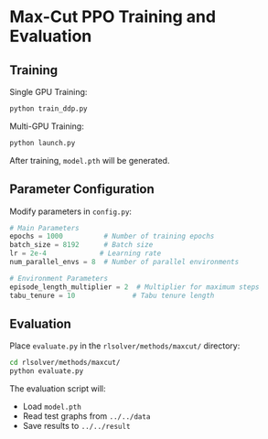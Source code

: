 # Max-Cut PPO Training and Evaluation

## Training

Single GPU Training:
```bash
python train_ddp.py
```

Multi-GPU Training:
```bash
python launch.py
```

After training, `model.pth` will be generated.

## Parameter Configuration

Modify parameters in `config.py`:

```python
# Main Parameters
epochs = 1000          # Number of training epochs
batch_size = 8192      # Batch size
lr = 2e-4             # Learning rate
num_parallel_envs = 8  # Number of parallel environments

# Environment Parameters
episode_length_multiplier = 2  # Multiplier for maximum steps
tabu_tenure = 10              # Tabu tenure length
```

## Evaluation

Place `evaluate.py` in the `rlsolver/methods/maxcut/` directory:

```bash
cd rlsolver/methods/maxcut/
python evaluate.py
```

The evaluation script will:
- Load `model.pth`
- Read test graphs from `../../data`
- Save results to `../../result`